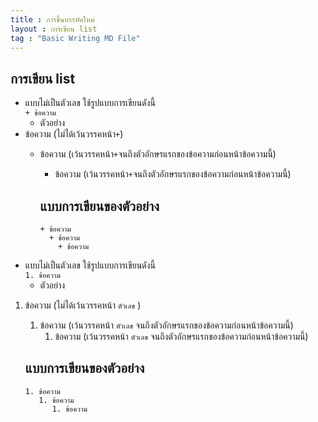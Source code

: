 ```yaml
---
title : การขึ้นบรรทัดใหม่
layout : การเขียน list
tag : "Basic Writing MD File"
---
```

## การเขียน list
 + แบบไม่เป็นตัวเลข ใช้รูปแบบการเขียนดังนี้ <br>
   ```+ ข้อความ```
   + ตัวอย่าง <br>
 + ข้อความ (ไม่ได้เว้นวรรคหน้า```+```)
   + ข้อความ (เว้นวรรคหน้า```+```จนถึงตัวอักษรแรกของข้อความก่อนหน้าข้อความนี้)
     + ข้อความ (เว้นวรรคหน้า```+```จนถึงตัวอักษรแรกของข้อความก่อนหน้าข้อความนี้)
     
     แบบการเขียนของตัวอย่าง
     ---
     ```
     + ข้อความ 
       + ข้อความ 
         + ข้อความ
     ```
 + แบบไม่เป็นตัวเลข ใช้รูปแบบการเขียนดังนี้ <br>
   ```1. ข้อความ```
   + ตัวอย่าง <br>
 1. ข้อความ (ไม่ได้เว้นวรรคหน้า ```ตัวเลข``` )
    1. ข้อความ (เว้นวรรคหน้า ```ตัวเลข``` จนถึงตัวอักษรแรกของข้อความก่อนหน้าข้อความนี้)
       1. ข้อความ (เว้นวรรคหน้า ```ตัวเลข``` จนถึงตัวอักษรแรกของข้อความก่อนหน้าข้อความนี้) 

     แบบการเขียนของตัวอย่าง
     ---
     ```
     1. ข้อความ
        1. ข้อความ
           1. ข้อความ 
     ```
          
  
  

